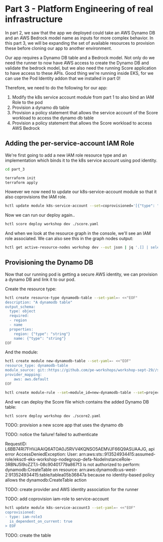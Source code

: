# Part 3 - Platform Engineering of real infrastructure

In part 2, we saw that the app we deployed could take an AWS Dynamo DB and an AWS Bedrock model name as inputs for more complex behavior. In this part 3, we will be expanding the set of available resources to provision these before cloning our app to another environment.

Our app requires a Dynamo DB table and a Bedrock model. Not only do we need the runner to now have AWS access to create the Dynamo DB and validate the bedrock model, but we also need the running Score application to have access to these APIs. Good thing we're running inside EKS, for we can use the Pod Identity addon that we installed in part 0!

Therefore, we need to do the following for our app:

1. Modify the k8s service account module from part 1 to also bind an IAM Role to the pod
2. Provision a dynamo db table
3. Provision a policy statement that allows the service account of the Score workload to access the dynamo db table
4. Provision a policy statement that allows the Score workload to access AWS Bedrock

## Adding the per-service-account IAM Role

We're first going to add a new IAM role resource type and an implementation which binds it to the k8s service account using pod identity.

```sh
cd part_3

terraform init
terraform apply
```

However we now need to update our k8s-service-account module so that it also coprovisions the IAM role.

```sh
hctl update module k8s-service-account --set=coprovisioned='[{"type": "aws-iam-role", "is_dependent_on_current": true}]'
```

Now we can run our deploy again..

```sh
hctl score deploy workshop dev ./score.yaml
```

And when we look at the resource graph in the console, we'll see an IAM role associated. We can also see this in the graph nodes output:

```sh
hctl get active-resource-nodes workshop dev --out json | jq '.[] | select(.resource_type == "aws-iam-role")'
```

## Provisioning the Dynamo DB

Now that our running pod is getting a secure AWS identity, we can provision a dynamo DB and link it to our pod.

Create the resource type:

```sh
hctl create resource-type dynamodb-table --set-yaml=- <<"EOF"
description: "A dynamodb table"
output_schema:
  type: object
  required:
  - region
  - name
  properties:
    region: {"type": "string"}
    name: {"type": "string"}
EOF
```

And the module:

```sh
hctl create module new-dynamodb-table --set-yaml=- <<"EOF"
resource_type: dynamodb-table
module_source: git::https://github.com/pe-workshops/workshop-sept-29//shared/modules/dynamodb_table/new
provider_mapping:
    aws: aws.default
EOF
```

```sh
hctl create module-rule --set=module_id=new-dynamodb-table --set=project_id=workshop
```

And we can deploy the Score file which contains the added Dynamo DB table:

```sh
hctl score deploy workshop dev ./score2.yaml
```

TODO: provision a new score app that uses the dynamo db

TODO: notice the failure! failed to authenticate

RequestID: L6BB74RI7FHVJAAIQ6ATOA0J5RVV4KQNSO5AEMVJF66Q9ASUAAJG, api error AccessDeniedException: User: arn:aws:sts::913524934415:assumed-role/eksctl-eks-workshop-nodegroup-defa-NodeInstanceRole-3RBNJ5l9oZZT/i-08c90401779a867f3 is not authorized to perform: dynamodb:CreateTable on resource: arn:aws:dynamodb:us-west-2:913524934415:table/tablea05b36847a because no identity-based policy allows the dynamodb:CreateTable action

TODO: create provider and AWS identity association for the runner

TODO: add coprovision iam-role to service-account

```sh
hctl update module k8s-service-account3 --set-yaml=- <<"EOF"
coprovisioned:
- type: iam-role3
  is_dependent_on_current: true
> EOF
```


TODO: create the table
